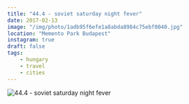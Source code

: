 ```yaml
---
title: "44.4 - soviet saturday night fever"
date: 2017-02-13
image: "/img/photo/1adb95f6efe1a8abda8984c75ebf0040.jpg"
location: "Memento Park Budapest"
instagram: true
draft: false
tags:
    - hungary
    - travel
    - cities
---
```


![44.4 - soviet saturday night fever](/img/photo/1adb95f6efe1a8abda8984c75ebf0040.jpg)
